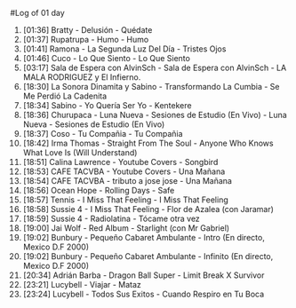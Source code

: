 #Log of 01 day

1. [01:36] Bratty - Delusión - Quédate
1. [01:37] Rupatrupa - Humo - Humo
1. [01:41] Ramona - La Segunda Luz Del Día - Tristes Ojos
1. [01:46] Cuco - Lo Que Siento - Lo Que Siento
1. [03:17] Sala de Espera con AlvinSch - Sala de Espera con AlvinSch - LA MALA RODRIGUEZ y El Infierno.
1. [18:30] La Sonora Dinamita y Sabino - Transformando La Cumbia - Se Me Perdió La Cadenita
1. [18:34] Sabino - Yo Quería Ser Yo - Kentekere
1. [18:36] Churupaca - Luna Nueva - Sesiones de Estudio (En Vivo) - Luna Nueva - Sesiones de Estudio (En Vivo)
1. [18:37] Coso - Tu Compañia - Tu Compañia
1. [18:42] Irma Thomas - Straight From The Soul - Anyone Who Knows What Love Is (Will Understand)
1. [18:51] Calina Lawrence - Youtube Covers - Songbird
1. [18:53] CAFE TACVBA - Youtube Covers - Una Mañana
1. [18:54] CAFE TACVBA - tributo a jose jose - Una Mañana
1. [18:56] Ocean Hope - Rolling Days - Safe
1. [18:57] Tennis - I Miss That Feeling - I Miss That Feeling
1. [18:58] Sussie 4 - I Miss That Feeling - Flor de Azalea (con Jaramar)
1. [18:59] Sussie 4 - Radiolatina - Tócame otra vez
1. [19:00] Jai Wolf - Red Album - Starlight (con Mr Gabriel)
1. [19:02] Bunbury - Pequeño Cabaret Ambulante - Intro (En directo, Mexico D.F 2000)
1. [19:02] Bunbury - Pequeño Cabaret Ambulante - Infinito (En directo, Mexico D.F 2000)
1. [20:34] Adrián Barba - Dragon Ball Super - Limit Break X Survivor
1. [23:21] Lucybell - Viajar - Mataz
1. [23:24] Lucybell - Todos Sus Exitos - Cuando Respiro en Tu Boca
